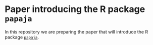 # Paper introducing the R package `papaja`

In this repository we are preparing the paper that will introduce the R package [`papaja`](https://github.com/crsh/papaja).
